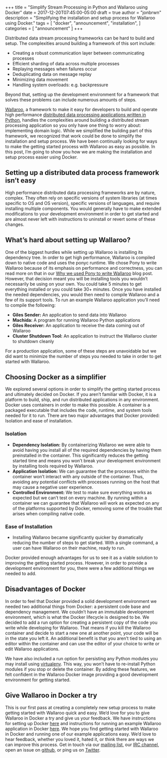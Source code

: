 +++
title = "Simplify Stream Processing in Python and Wallaroo using Docker"
date = 2017-12-20T07:45:00-05:00
draft = true
author = "jonbrwn"
description = "Simplifying the installation and setup process for Wallaroo using Docker."
tags = [
    "docker",
    "announcement",
    "installation",
]
categories = [
    "announcement"
]
+++

Distributed data stream processing frameworks can be hard to build and setup. The complexities around building a framework of this sort include:

- Creating a robust communication layer between communicating processes
- Efficient sharding of data across multiple processes
- Replaying messages when failures occur
- Deduplicating data on message replay
- Minimizing data movement
- Handling system overloads: e.g. backpressure

Beyond that, setting up the development environment for a framework that solves these problems can include numerous amounts of steps.

[Wallaroo](https://github.com/WallarooLabs/wallaroo), a framework to make it easy for developers to build and operate high performance [distributed data processing applications written in Python](https://blog.wallaroolabs.com/2017/10/go-python-go-stream-processing-for-python/), handles the complexities around building a distributed stream processing application so you only have one thing to worry about: implementing domain logic. While we simplified the building part of this framework, we recognized that work could be done to simplify the installation and setup process. We have been continually looking for ways to make the getting started process with Wallaroo as easy as possible. In this post, I’m going to show you how we are making the installation and setup process easier using Docker.

## Setting up a distributed data process framework isn’t easy

High performance distributed data processing frameworks are by nature, complex. They often rely on specific versions of system libraries (at times specific to OS and OS version), specific versions of languages, and require installing multiple components. You would generally have to make extended modifications to your development environment in order to get started and are almost never left with instructions to uninstall or revert some of these changes.

## What’s hard about setting up Wallaroo?

One of the biggest hurdles while setting up Wallaroo is installing its dependency tree. In order to get high performance, Wallaroo is compiled down to native code and uses the ponyc runtime. We chose Pony to write Wallaroo because of its emphasis on performance and correctness, you can read more on that in our [Why we used Pony to write Wallaroo](/2017/10/why-we-used-pony-to-write-wallaroo/) blog post. However, that decision meant you will be installing tools you wouldn’t necessarily be using on your own. You could take 5 minutes to get everything installed or you could take 30+ minutes. Once you have installed the needed dependencies, you would then need to compile Wallaroo and a few of its support tools. To run an example Wallaroo application you’ll need to compile the following:

- **Giles Sender:** An application to send data into Wallaroo
- **Machida:** A program for running Wallaroo Python applications
- **Giles Receiver:** An application to receive the data coming out of Wallaroo
- **Cluster Shutdown Tool:** An application to instruct the Wallaroo cluster to shutdown cleanly

For a production application, some of these steps are unavoidable but we did want to minimize the number of steps you needed to take in order to get started with Wallaroo.

## Choosing Docker as a simplifier

We explored several options in order to simplify the getting started process and ultimately decided on Docker. If you aren’t familiar with Docker, it is a platform to build, ship, and run distributed applications in any environment. Docker uses containers in order to make this possible. A container is a packaged executable that includes the code, runtime, and system tools needed for it to run. There are two major advantages that Docker provided: Isolation and ease of installation.

### Isolation

- **Dependency Isolation:** By containerizing Wallaroo we were able to avoid having you install all of the required dependencies by having them preinstalled in the container. This significantly reduces the getting started time and means you won’t break your development environment by installing tools required by Wallaroo.
- **Application Isolation:** We can guarantee that the processes within the container won’t interact with any outside of the container. Thus, avoiding any potential conflicts with processes running on the host that may cause a negative user experience.
- **Controlled Environment:** We test to make sure everything works as expected but we can’t test on every machine. By running within a container we can guarantee that Wallaroo will work as expected on any of the platforms supported by Docker, removing some of the trouble that arises when compiling native code.

### Ease of Installation

- Installing Wallaroo became significantly quicker by dramatically reducing the number of steps to get started. With a single command, a user can have Wallaroo on their machine, ready to run.

Docker provided enough advantages for us to see it as a viable solution to improving the getting started process. However, in order to provide a development environment for you, there were a few additional things we needed to add.

## Disadvantages of Docker

In order to feel that Docker provided a solid development environment we needed two additional things from Docker: a persistent code base and dependency management. We couldn’t have an immutable development environment, which is what the Docker lifecycle is designed to be. We decided to add a run option for creating a persistent copy of the code you write while developing for Wallaroo. That means if you kill the Wallaroo container and decide to start a new one at another point, your code will be in the state you left it. An additional benefit is that you aren’t tied to using an editor within the container and can use the editor of your choice to write or edit Wallaroo applications.

We have also included a run option for persisting any Python modules you may install using [virtualenv](https://virtualenv.pypa.io/en/stable/). This way, you won’t have to re-install Python modules if you stop or delete the container. By adding these features, we felt confident in the Wallaroo Docker image providing a good development environment for getting started.

## Give Wallaroo in Docker a try

This is our first pass at creating a completely new setup process to make getting started with Wallaroo quick and easy. We’d love for you to give Wallaroo in Docker a try and give us your feedback. We have instructions for setting up Docker [here](https://docs.wallaroolabs.com/book/getting-started/docker-setup.html) and instructions for running an example Wallaroo application in Docker [here](https://docs.wallaroolabs.com/book/getting-started/run-a-wallaroo-application-docker.html).
We hope you find getting started with Wallaroo in Docker and running one of our example applications easy. We’d love to hear feedback, whether you loved it, hated it, or think there are ways we can improve this process. Get in touch via our [mailing list](https://groups.io/g/wallaroo), our [IRC channel](https://webchat.freenode.net/?channels=#wallaroo), open an issue on [github](https://github.com/WallarooLabs/wallaroo/), or ping us on [Twitter](https://twitter.com/wallaroolabs).
